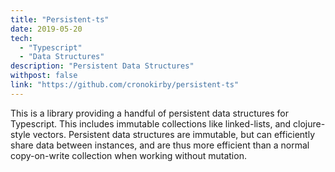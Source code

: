 ```yaml
---
title: "Persistent-ts"
date: 2019-05-20
tech:
  - "Typescript"
  - "Data Structures"
description: "Persistent Data Structures"
withpost: false
link: "https://github.com/cronokirby/persistent-ts"
---
```

This is a library providing a handful of persistent data structures for Typescript.
This includes immutable collections like linked-lists, and clojure-style vectors.
Persistent data structures are immutable, but can efficiently share data between instances,
and are thus more efficient than a normal copy-on-write collection when working without mutation.
<!--more-->
